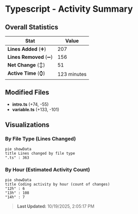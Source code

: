 # Typescript - Activity Summary 

## Overall Statistics

| Stat                   | Value                                                             |
| ---------------------- | ----------------------------------------------------------------- |
| **Lines Added** (➕)   | 207                                          |
| **Lines Removed** (➖) | 156                                        |
| **Net Change** (↕)    | 51                |
| **Active Time** (⌚)   | 123 minutes |


## Modified Files
- **intro.ts** (+74, -55)
- **variable.ts** (+133, -101)

## Visualizations

### By File Type (Lines Changed)

```mermaid
pie showData
title Lines changed by file type
".ts" : 363
```

### By Hour (Estimated Activity Count)

```mermaid
pie showData
title Coding activity by hour (count of changes)
"12h" : 6
"13h" : 108
"14h" : 7
```


> **Last Updated:** 10/19/2025, 2:05:17 PM